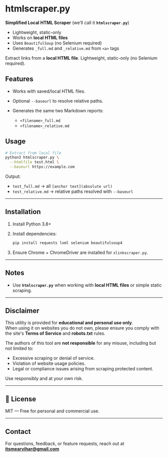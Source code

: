 # htmlscraper.py

**Simplified Local HTML Scraper** (we’ll call it **`htmlscraper.py`**)

   * Lightweight, static-only
   * Works on **local HTML files**
   * Uses `BeautifulSoup` (no Selenium required)
   * Generates `_full.md` and `_relative.md` from `<a>` tags

Extract links from a **local HTML file**.
Lightweight, static-only (no Selenium required).

## Features

* Works with saved/local HTML files.
* Optional `--baseurl` to resolve relative paths.
* Generates the same two Markdown reports:

  * `<filename>_full.md`
  * `<filename>_relative.md`

## Usage

```bash
# Extract from local file
python3 htmlscraper.py \
  --htmlfile test.html \
  --baseurl https://example.com
```

Output:

* `test_full.md` → all `[anchor text](absolute url)`
* `test_relative.md` → relative paths resolved with `--baseurl`

---

## Installation

1. Install Python 3.8+
2. Install dependencies:

   ```bash
   pip install requests lxml selenium beautifulsoup4
   ```
3. Ensure Chrome + ChromeDriver are installed for `xlinkscraper.py`.

---

## Notes

* Use **`htmlscraper.py`** when working with **local HTML files** or simple static scraping.

---

## Disclaimer

This utility is provided for **educational and personal use only**.  
When using it on websites you do not own, please ensure you comply with the site's **Terms of Service** and **robots.txt** rules.  

The authors of this tool are **not responsible** for any misuse, including but not limited to:  
- Excessive scraping or denial of service.  
- Violation of website usage policies.  
- Legal or compliance issues arising from scraping protected content.  

Use responsibly and at your own risk.

---

## 📄 License

MIT — Free for personal and commercial use.

---

## Contact

For questions, feedback, or feature requests, reach out at **[itsmearvihar@gmail.com](mailto:itsmearvihar@gmail.com)**